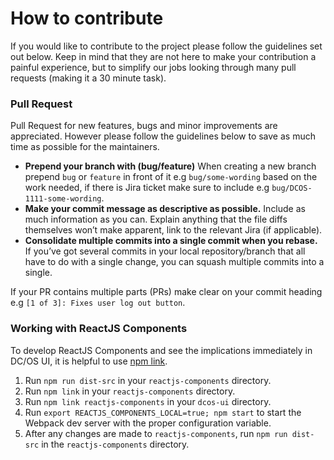 # How to contribute

If you would like to contribute to the project please follow the guidelines set out below. Keep in mind that they are not here to make your contribution a painful experience, but to simplify our jobs looking through many pull requests (making it a 30 minute task).

### Pull Request

Pull Request for new features, bugs and minor improvements are appreciated. However please follow the guidelines below to save as much time as possible for the maintainers.

- __Prepend your branch with (bug/feature)__ When creating a new branch prepend `bug` or `feature` in front of it e.g `bug/some-wording` based on the work needed, if there is Jira ticket make sure to include e.g `bug/DCOS-1111-some-wording`.
- __Make your commit message as descriptive as possible.__ Include as much information as you can. Explain anything that the file diffs themselves won’t make apparent, link to the relevant Jira (if applicable).
- __Consolidate multiple commits into a single commit when you rebase.__ If you’ve got several commits in your local repository/branch that all have to do with a single change, you can squash multiple commits into a single.

If your PR contains multiple parts (PRs) make clear on your commit heading e.g `[1 of 3]: Fixes user log out button`.

### Working with ReactJS Components

To develop ReactJS Components and see the implications immediately in DC/OS UI, it is helpful to use [npm link](https://docs.npmjs.com/cli/link).

1. Run `npm run dist-src` in your `reactjs-components` directory.
2. Run `npm link` in your `reactjs-components` directory.
3. Run `npm link reactjs-components` in your `dcos-ui` directory.
4. Run `export REACTJS_COMPONENTS_LOCAL=true; npm start` to start the Webpack dev server with the proper configuration variable.
5. After any changes are made to `reactjs-components`, run `npm run dist-src` in the `reactjs-components` directory.
